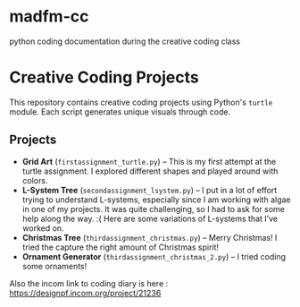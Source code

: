 # madfm-cc
python coding documentation during the creative coding class
 
# Creative Coding Projects  

This repository contains creative coding projects using Python's `turtle` module. Each script generates unique visuals through code.  

## Projects  

- **Grid Art** (`firstassignment_turtle.py`) – This is my first attempt at the turtle assignment. I explored different shapes and played around with colors.  
- **L-System Tree** (`secondassignment_lsystem.py`) – I put in a lot of effort trying to understand L-systems, especially since I am working with algae in one of my projects. It was quite challenging, so I had to ask for some help along the way. :( Here are some variations of L-systems that I’ve worked on.  
- **Christmas Tree** (`thirdassignment_christmas.py`) – Merry Christmas!  I tried the capture the right amount of Christmas spirit!
- **Ornament Generator** (`thirdassignment_christmas_2.py`) – I tried coding some ornaments!  

Also the incom link to coding diary is here : https://designpf.incom.org/project/21236 

